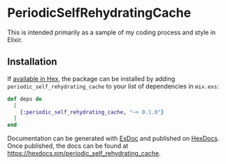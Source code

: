 # PeriodicSelfRehydratingCache

This is intended primarily as a sample of my coding process and style in Elixir.

## Installation

If [available in Hex](https://hex.pm/docs/publish), the package can be installed
by adding `periodic_self_rehydrating_cache` to your list of dependencies in `mix.exs`:

```elixir
def deps do
  [
    {:periodic_self_rehydrating_cache, "~> 0.1.0"}
  ]
end
```

Documentation can be generated with [ExDoc](https://github.com/elixir-lang/ex_doc)
and published on [HexDocs](https://hexdocs.pm). Once published, the docs can
be found at <https://hexdocs.pm/periodic_self_rehydrating_cache>.

